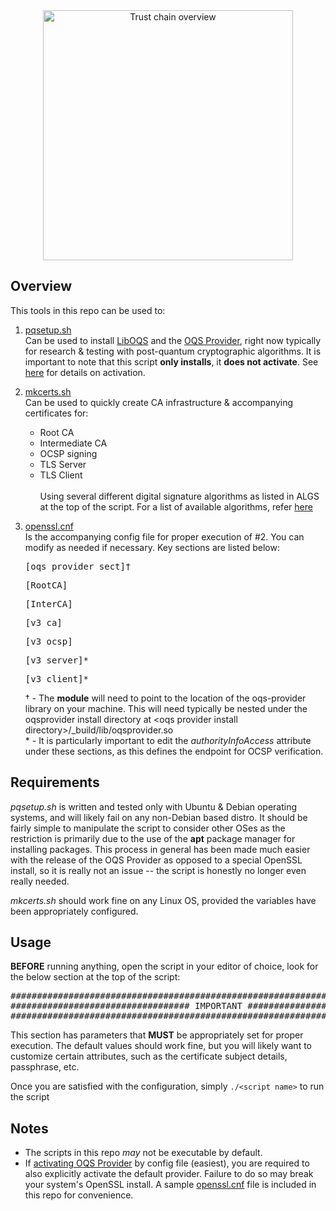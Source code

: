<div align="center">
	<img src="Pictures/PQ-Certs.png" alt="Trust chain overview" width="400" height="auto"> 
</div>


## Overview
This tools in this repo can be used to:
1. [pqsetup.sh](pqsetup.sh) <br>
Can be used to install [LibOQS](https://github.com/open-quantum-safe/liboqs) and the [OQS Provider](https://github.com/open-quantum-safe/oqs-provider), right now typically for research & testing with post-quantum cryptographic algorithms. It is important to note that this script **only installs**, it **does not activate**. See [here](https://github.com/open-quantum-safe/oqs-provider/blob/main/USAGE.md#activation) for details on activation.

2. [mkcerts.sh](mkcerts.sh) <br>
Can be used to quickly create CA infrastructure & accompanying certificates for:
    - Root CA
    - Intermediate CA
    - OCSP signing
    - TLS Server
    - TLS Client
<br><br>Using several different digital signature algorithms as listed in ALGS at the top of the script. For a list of available algorithms, refer [here](https://github.com/open-quantum-safe/oqs-provider?tab=readme-ov-file#signature-algorithms)
4. [openssl.cnf](openssl.cnf) <br>
Is the accompanying config file for proper execution of #2. You can modify as needed if necessary. Key sections are listed below: <pre>[oqs_provider_sect]&dagger;</pre> <pre>[RootCA]</pre> <pre>[InterCA]</pre> <pre>[v3_ca]</pre> <pre>[v3_ocsp]</pre> <pre>[v3_server]&ast;</pre>  <pre>[v3_client]&ast;</pre> 
&dagger; - The **module** will need to point to the location of the oqs-provider library on your machine. This will need typically be nested under the oqsprovider install directory at &lt;oqs provider install directory&gt;/_build/lib/oqsprovider.so
<br>&ast; - It is particularly important to edit the *authorityInfoAccess* attribute under these sections, as this defines the endpoint for OCSP verification.


## Requirements
*pqsetup.sh* is written and tested only with Ubuntu & Debian operating systems, and will likely fail on any non-Debian based distro. It should be fairly simple to manipulate the script to consider other OSes as the restriction is primarily due to the use of the **apt** package manager for installing packages. This process in general has been made much easier with the release of the OQS Provider as opposed to a special OpenSSL install, so it is really not an issue -- the script is honestly no longer even really needed.

*mkcerts.sh* should work fine on any Linux OS, provided the variables have been appropriately configured.

## Usage
**BEFORE** running anything, open the script in your editor of choice, look for the below section at the top of the script: 
<pre>###############################################################################
################################## IMPORTANT ##################################
###############################################################################</pre>
This section has parameters that **MUST** be appropriately set for proper execution. The default values should work fine, but you will likely want to customize certain attributes, such as the certificate subject details, passphrase, etc.

Once you are satisfied with the configuration, simply `./<script name>` to run the script

## Notes
- The scripts in this repo _may_ not be executable by default.
- If [activating OQS Provider](https://github.com/open-quantum-safe/oqs-provider/blob/main/USAGE.md#activation) by config file (easiest), you are required to also explicitly activate the default provider. Failure to do so may break your system's OpenSSL install. A sample [openssl.cnf](https://github.com/oneparchy/PQ-Cert-Kit/blob/main/openssl.cnf) file is included in this repo for convenience.
